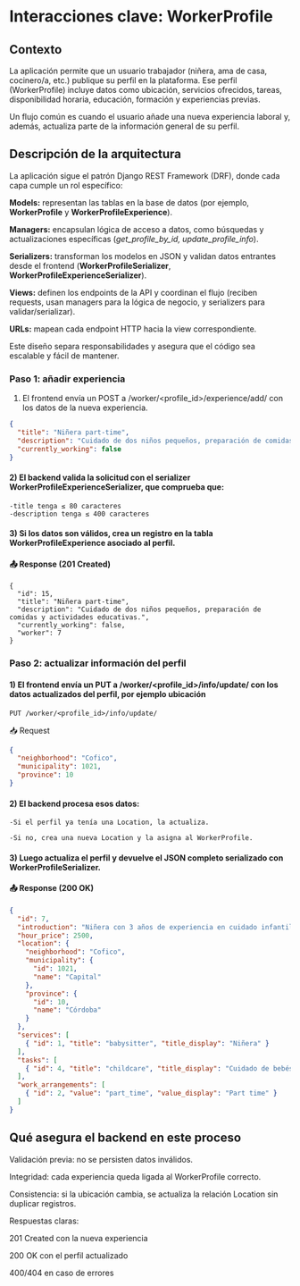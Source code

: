 # Interacciones clave: WorkerProfile

## Contexto

La aplicación permite que un usuario trabajador (niñera, ama de casa, cocinero/a, etc.) publique su perfil en la plataforma.
Ese perfil (WorkerProfile) incluye datos como ubicación, servicios ofrecidos, tareas, disponibilidad horaria, educación, formación y experiencias previas.

Un flujo común es cuando el usuario añade una nueva experiencia laboral y, además, actualiza parte de la información general de su perfil.


## Descripción de la arquitectura

La aplicación sigue el patrón Django REST Framework (DRF), donde cada capa cumple un rol específico:

**Models:** representan las tablas en la base de datos (por ejemplo, **WorkerProfile** y **WorkerProfileExperience**).

**Managers:** encapsulan lógica de acceso a datos, como búsquedas y actualizaciones específicas (_get_profile_by_id, update_profile_info_).

**Serializers:** transforman los modelos en JSON y validan datos entrantes desde el frontend (**WorkerProfileSerializer**, **WorkerProfileExperienceSerializer**).

**Views:** definen los endpoints de la API y coordinan el flujo (reciben requests, usan managers para la lógica de negocio, y serializers para validar/serializar).

**URLs:** mapean cada endpoint HTTP hacia la view correspondiente.

Este diseño separa responsabilidades y asegura que el código sea escalable y fácil de mantener.

### Paso 1: añadir experiencia

1) El frontend envía un POST a /worker/<profile_id>/experience/add/ con los datos de la nueva experiencia.
```json
{
  "title": "Niñera part-time",
  "description": "Cuidado de dos niños pequeños, preparación de comidas y actividades educativas.",
  "currently_working": false
}
```
#### 2) El backend valida la solicitud con el serializer WorkerProfileExperienceSerializer, que comprueba que:

    -title tenga ≤ 80 caracteres
    -description tenga ≤ 400 caracteres

#### 3) Si los datos son válidos, crea un registro en la tabla WorkerProfileExperience asociado al perfil.

#### 📤 Response (201 Created)
```http
{
  "id": 15,
  "title": "Niñera part-time",
  "description": "Cuidado de dos niños pequeños, preparación de comidas y actividades educativas.",
  "currently_working": false,
  "worker": 7
}
```
### Paso 2: actualizar información del perfil

#### 1) El frontend envía un PUT a /worker/<profile_id>/info/update/ con los datos actualizados del perfil, por ejemplo ubicación
```http
PUT /worker/<profile_id>/info/update/
```

📥 Request
```json
{
  "neighborhood": "Cofico",
  "municipality": 1021,
  "province": 10
}
```
#### 2) El backend procesa esos datos:

    -Si el perfil ya tenía una Location, la actualiza.
    
    -Si no, crea una nueva Location y la asigna al WorkerProfile.

#### 3) Luego actualiza el perfil y devuelve el JSON completo serializado con WorkerProfileSerializer.

#### 📤 Response (200 OK)
```json
{
  "id": 7,
  "introduction": "Niñera con 3 años de experiencia en cuidado infantil.",
  "hour_price": 2500,
  "location": {
    "neighborhood": "Cofico",
    "municipality": {
      "id": 1021,
      "name": "Capital"
    },
    "province": {
      "id": 10,
      "name": "Córdoba"
    }
  },
  "services": [
    { "id": 1, "title": "babysitter", "title_display": "Niñera" }
  ],
  "tasks": [
    { "id": 4, "title": "childcare", "title_display": "Cuidado de bebés y niños/as" }
  ],
  "work_arrangements": [
    { "id": 2, "value": "part_time", "value_display": "Part time" }
  ]
}
```

## Qué asegura el backend en este proceso

Validación previa: no se persisten datos inválidos.

Integridad: cada experiencia queda ligada al WorkerProfile correcto.

Consistencia: si la ubicación cambia, se actualiza la relación Location sin duplicar registros.

Respuestas claras:

201 Created con la nueva experiencia

200 OK con el perfil actualizado

400/404 en caso de errores





